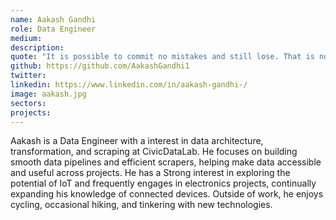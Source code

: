 ```yaml
---
name: Aakash Gandhi
role: Data Engineer
medium:
description:
quote: "It is possible to commit no mistakes and still lose. That is not a weakness; that is life. -Captain Jean-Luc Picard"
github: https://github.com/AakashGandhi1
twitter:
linkedin: https://www.linkedin.com/in/aakash-gandhi-/
image: aakash.jpg
sectors: 
projects: 
---
```


Aakash is a Data Engineer with a interest in data architecture, transformation, and scraping at CivicDataLab. He focuses on building smooth data pipelines and efficient scrapers, helping make data accessible and useful across projects. He has a Strong interest in exploring the potential of IoT and frequently engages in electronics projects, continually expanding his knowledge of connected devices. Outside of work, he enjoys cycling, occasional hiking, and tinkering with new technologies. 